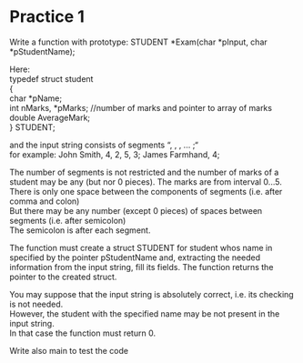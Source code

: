 # Practice 1
Write a function with prototype:
STUDENT *Exam(char *pInput,  char *pStudentName);

Here:  
typedef struct student  
{  
char *pName;  
int nMarks, *pMarks; //number of marks and pointer to array of marks   
double AverageMark;  
} STUDENT;  

and the input string consists of segments   “<name>, <mark1>, <mark2>, ... ;“   
for example:   John Smith, 4, 2, 5, 3;   James Farmhand, 4;  

The number of segments is not restricted and the number of marks of a student may be any (but nor 0 pieces). The marks are from interval 0...5.   
There is only one space between the components of segments (i.e. after comma and colon)  
But there may be any number (except 0 pieces) of spaces between segments (i.e. after semicolon)  
The semicolon is after each segment.  

The function must create a struct STUDENT for student whos name in specified by the pointer pStudentName and, extracting the needed information from the input string, fill its fields. The function returns the pointer to the created struct.  

You may suppose that the input string is absolutely correct, i.e. its checking is not needed.  
However, the student with the specified name may be not present in the input string.  
In that case the function must return 0.  

Write also main to test the code  
